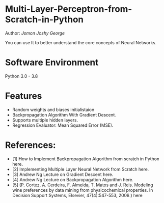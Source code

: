 # Multi-Layer-Perceptron-from-Scratch-in-Python

Author: *Jomon Joshy George*

You can use It to better understand the core concepts of Neural Networks.

# Software Environment
Python 3.0 - 3.8

# Features
- Random weights and biases initialistaion
- Backpropagation Algorithm With Gradient Descent.
- Supports multiple hidden layers.
- Regression Evaluator: Mean Squared Error (MSE).

# References:
- [1] How to Implement Backpropagation Algorithm from scratch in Python here.
- [2] Implementing Multiple Layer Neural Network from Scratch here.
- [3] Andrew Ng Lecture on Gradient Descent here.
- [4] Andrew Ng Lecture on Backpropagation Algorithm here.
- [5] (P. Cortez, A. Cerdeira, F. Almeida, T. Matos and J. Reis. Modeling wine preferences by data mining from physicochemical properties. In Decision Support Systems, Elsevier, 47(4):547-553, 2009.) here
